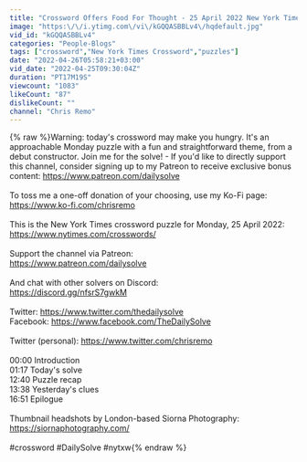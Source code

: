 ```yaml
---
title: "Crossword Offers Food For Thought - 25 April 2022 New York Times Crossword"
image: "https:\/\/i.ytimg.com\/vi\/kGQQASBBLv4\/hqdefault.jpg"
vid_id: "kGQQASBBLv4"
categories: "People-Blogs"
tags: ["crossword","New York Times Crossword","puzzles"]
date: "2022-04-26T05:58:21+03:00"
vid_date: "2022-04-25T09:30:04Z"
duration: "PT17M19S"
viewcount: "1083"
likeCount: "87"
dislikeCount: ""
channel: "Chris Remo"
---
```

{% raw %}Warning: today's crossword may make you hungry. It's an approachable Monday puzzle with a fun and straightforward theme, from a debut constructor. Join me for the solve! - If you'd like to directly support this channel, consider signing up to my Patreon to receive exclusive bonus content: <a rel="nofollow" target="blank" href="https://www.patreon.com/dailysolve">https://www.patreon.com/dailysolve</a><br /><br />To toss me a one-off donation of your choosing, use my Ko-Fi page: <a rel="nofollow" target="blank" href="https://www.ko-fi.com/chrisremo">https://www.ko-fi.com/chrisremo</a><br /><br />This is the New York Times crossword puzzle for Monday, 25 April 2022:<br /><a rel="nofollow" target="blank" href="https://www.nytimes.com/crosswords/">https://www.nytimes.com/crosswords/</a><br /><br />Support the channel via Patreon:<br /><a rel="nofollow" target="blank" href="https://www.patreon.com/dailysolve">https://www.patreon.com/dailysolve</a><br /><br />And chat with other solvers on Discord:<br /><a rel="nofollow" target="blank" href="https://discord.gg/nfsrS7gwkM">https://discord.gg/nfsrS7gwkM</a><br /><br />Twitter: <a rel="nofollow" target="blank" href="https://www.twitter.com/thedailysolve">https://www.twitter.com/thedailysolve</a><br />Facebook: <a rel="nofollow" target="blank" href="https://www.facebook.com/TheDailySolve">https://www.facebook.com/TheDailySolve</a><br /><br />Twitter (personal): <a rel="nofollow" target="blank" href="https://www.twitter.com/chrisremo">https://www.twitter.com/chrisremo</a><br /><br />00:00 Introduction<br />01:17 Today's solve<br />12:40 Puzzle recap<br />13:38 Yesterday's clues<br />16:51 Epilogue<br /><br />Thumbnail headshots by London-based Siorna Photography:<br /><a rel="nofollow" target="blank" href="https://siornaphotography.com/">https://siornaphotography.com/</a><br /><br />#crossword #DailySolve #nytxw{% endraw %}

